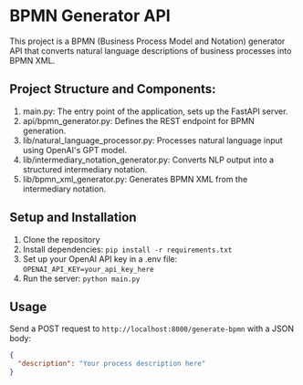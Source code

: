 # BPMN Generator API

This project is a BPMN (Business Process Model and Notation) generator API that converts natural language descriptions of business processes into BPMN XML.

## Project Structure and Components:

1. main.py: The entry point of the application, sets up the FastAPI server.
2. api/bpmn_generator.py: Defines the REST endpoint for BPMN generation.
3. lib/natural_language_processor.py: Processes natural language input using OpenAI's GPT model.
4. lib/intermediary_notation_generator.py: Converts NLP output into a structured intermediary notation.
5. lib/bpmn_xml_generator.py: Generates BPMN XML from the intermediary notation.

## Setup and Installation

1. Clone the repository
2. Install dependencies: `pip install -r requirements.txt`
3. Set up your OpenAI API key in a .env file: `OPENAI_API_KEY=your_api_key_here`
4. Run the server: `python main.py`

## Usage

Send a POST request to `http://localhost:8000/generate-bpmn` with a JSON body:

```json
{
  "description": "Your process description here"
}
